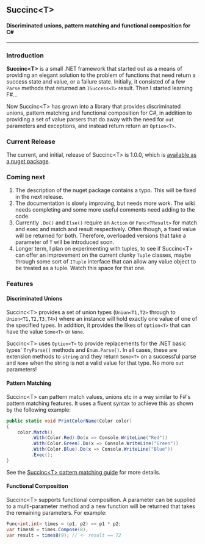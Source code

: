 ## Succinc\<T\> ##
#### Discriminated unions, pattern matching and functional composition for C# ####
----------
### Introduction ###
**Succinc\<T\>** is a small .NET framework that started out as a means of providing an elegant solution to the problem of functions that need return a success state and value, or a failure state. Initially, it consisted of a few `Parse` methods that returned an `ISuccess<T>` result. Then I started learning F#...

Now Succinc\<T\> has grown into a library that provides discriminated unions, pattern matching and functional composition for C#, in addition to providing a set of value parsers that do away with the need for `out` parameters and exceptions, and instead return return an `Option<T>`.

### Current Release ###
The current, and initial, release of Succinc\<T\> is 1.0.0, which is [available as a nuget package](https://www.nuget.org/packages/SuccincT/). 

### Coming next ####
1. The description of the nuget package contains a typo. This will be fixed in the next release.
2. The documentation is slowly improving, but needs more work. The wiki needs completing and some more useful comments need adding to the code.
3. Currently `.Do()` and `Else()` require an `Action` or `Func<TResult>` for match and exec and match and result respectively. Often though, a fixed value will be returned for both. Therefore, overloaded versions that take a parameter of `T` will be introduced soon.
4. Longer term, I plan on experimenting with tuples, to see if Succinc\<T\> can offer an improvement on the current clunky `Tuple` classes, maybe through some sort of `ITuple` interface that can allow any value object to be treated as a tuple. Watch this space for that one. 

### Features ###
#### Discriminated Unions ####
Succinc\<T\> provides a set of union types (`Union<T1,T2>` through to `Union<T1,T2,T3,T4>`) where an instance will hold exactly one value of one of the specified types. In addition, it provides the likes of `Option<T>` that can have the value `Some<T>` or `None`.

Succinc\<T\> uses `Option<T>` to provide replacements for the .NET basic types' `TryParse()` methods and `Enum.Parse()`. In all cases, these are extension methods to `string` and they return `Some<T>` on a successful parse and `None` when the string is not a valid value for that type. No more `out` parameters!

#### Pattern Matching ####
Succinc\<T\> can pattern match values, unions etc in a way similar to F#'s pattern matching features. It uses a fluent syntax to achieve this as shown by the following example:
```csharp
public static void PrintColorName(Color color)
{
    color.Match()
         .With(Color.Red).Do(x => Console.WriteLine("Red"))
         .With(Color.Green).Do(x => Console.WriteLine("Green"))
         .With(Color.Blue).Do(x => Console.WriteLine("Blue"))
         .Exec();
}
```

See the [Succinc\<T\> pattern matching guide](https://github.com/DavidArno/SuccincT/wiki/PatternMatching) for more details.

#### Functional Composition ####
Succinc\<T\> supports functional composition. A parameter can be supplied to a multi-parameter method and a new function will be returned that takes the remaining parameters. For example:

```csharp
Func<int,int> times = (p1, p2) => p1 * p2;
var times8 = times.Compose(8);
var result = times8(9); // <- result == 72
```
